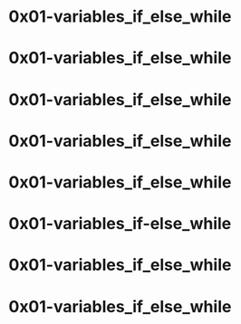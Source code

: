 # 0x01-variables_if_else_while 
# 0x01-variables_if_else_while 
# 0x01-variables_if_else_while 
# 0x01-variables_if_else_while
# 0x01-variables_if_else_while 
# 0x01-variables_if-else_while 
# 0x01-variables_if_else_while 
# 0x01-variables_if_else_while 
